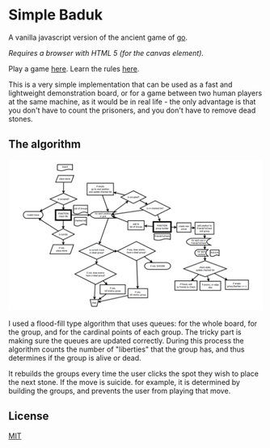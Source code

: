 # Simple Baduk

A vanilla javascript version of the ancient game of [go](https://en.wikipedia.org/wiki/Go_(game)).

*Requires a browser with HTML 5 (for the canvas element).*

Play a game [here](link). Learn the rules [here](https://online-go.com/learn-to-play-go).

This is a very simple implementation that can be used as a fast and lightweight demonstration board, or for a game between two human players at the same machine, as it would be in real life - the only advantage is that you don't have to count the prisoners, and you don't have to remove dead stones.

## The algorithm

![Image of Flowchart](https://github.com/iansedano/Simple_Baduk/blob/master/baduk_flowchart.png)

I used a flood-fill type algorithm that uses queues: for the whole board, for the group, and for the cardinal points of each group. The tricky part is making sure the queues are updated correctly. During this process the algorithm counts the number of "liberties" that the group has, and thus determines if the group is alive or dead.

It rebuilds the groups every time the user clicks the spot they wish to place the next stone. If the move is suicide. for example, it is determined by building the groups, and prevents the user from playing that move.

## License

[MIT](https://choosealicense.com/licenses/mit/)